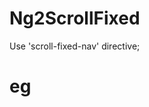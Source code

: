 # Ng2ScrollFixed

Use 'scroll-fixed-nav' directive;

# eg
<div id='scrollNav' [scrollTop]='/** your margin top **/' [fixedClass]='/** your class **/'>
     
</div>
